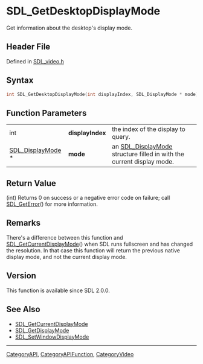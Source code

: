 # SDL_GetDesktopDisplayMode

Get information about the desktop's display mode.

## Header File

Defined in [SDL_video.h](https://github.com/libsdl-org/SDL/blob/SDL2/include/SDL_video.h)

## Syntax

```c
int SDL_GetDesktopDisplayMode(int displayIndex, SDL_DisplayMode * mode);
```

## Function Parameters

|                                      |                  |                                                                                          |
| ------------------------------------ | ---------------- | ---------------------------------------------------------------------------------------- |
| int                                  | **displayIndex** | the index of the display to query.                                                       |
| [SDL_DisplayMode](SDL_DisplayMode) * | **mode**         | an [SDL_DisplayMode](SDL_DisplayMode) structure filled in with the current display mode. |

## Return Value

(int) Returns 0 on success or a negative error code on failure; call
[SDL_GetError](SDL_GetError)() for more information.

## Remarks

There's a difference between this function and
[SDL_GetCurrentDisplayMode](SDL_GetCurrentDisplayMode)() when SDL runs
fullscreen and has changed the resolution. In that case this function will
return the previous native display mode, and not the current display mode.

## Version

This function is available since SDL 2.0.0.

## See Also

- [SDL_GetCurrentDisplayMode](SDL_GetCurrentDisplayMode)
- [SDL_GetDisplayMode](SDL_GetDisplayMode)
- [SDL_SetWindowDisplayMode](SDL_SetWindowDisplayMode)

----
[CategoryAPI](CategoryAPI), [CategoryAPIFunction](CategoryAPIFunction), [CategoryVideo](CategoryVideo)

